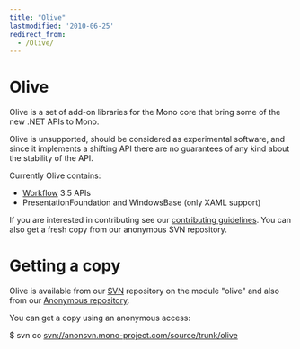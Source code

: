 ```yaml
---
title: "Olive"
lastmodified: '2010-06-25'
redirect_from:
  - /Olive/
---
```


Olive
=====

Olive is a set of add-on libraries for the Mono core that bring some of the new .NET APIs to Mono.

Olive is unsupported, should be considered as experimental software, and since it implements a shifting API there are no guarantees of any kind about the stability of the API.

Currently Olive contains:

-   [Workflow](/Workflow "Workflow") 3.5 APIs
-   PresentationFoundation and WindowsBase (only XAML support)

If you are interested in contributing see our [contributing guidelines](/Contributing "Contributing"). You can also get a fresh copy from our anonymous SVN repository.

Getting a copy
==============

Olive is available from our [SVN](/SourceCodeRepository) repository on the module "olive" and also from our [Anonymous repository](/SourceCodeRepository).

You can get a copy using an anonymous access:

\$ svn co [svn://anonsvn.mono-project.com/source/trunk/olive](svn://anonsvn.mono-project.com/source/trunk/olive)

